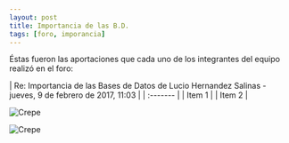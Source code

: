 ```yaml
---
layout: post
title: Importancia de las B.D.
tags: [foro, imporancia]
---
```

Éstas fueron las aportaciones que cada uno de los integrantes del equipo realizó en el foro:

| Re: Importancia de las Bases de Datos
de Lucio Hernandez Salinas - jueves, 9 de febrero de 2017, 11:03 |
| :------- | 
| Item 1   | 
| Item 2   | 



![Crepe](https://basededatostec.github.io/img/aporte.png)

![Crepe](https://basededatostec.github.io/images/aportacion.jpg)
